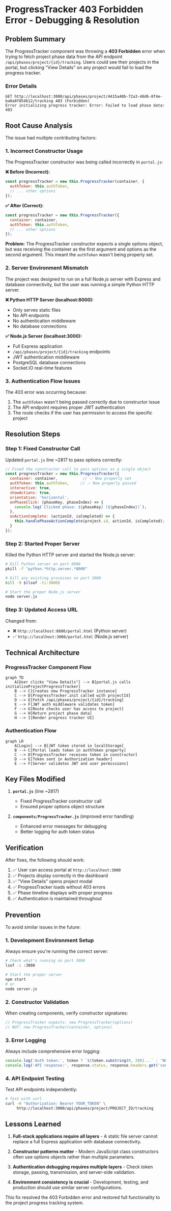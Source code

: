 # ProgressTracker 403 Forbidden Error - Debugging & Resolution

## Problem Summary

The ProgressTracker component was throwing a **403 Forbidden** error when trying to fetch project phase data from the API endpoint `/api/phases/project/{id}/tracking`. Users could see their projects in the portal, but clicking "View Details" on any project would fail to load the progress tracker.

### Error Details
```
GET http://localhost:3000/api/phases/project/4415a40b-72a3-48d6-8f4e-ba0a8f854b12/tracking 403 (Forbidden)
Error initializing progress tracker: Error: Failed to load phase data: 403
```

## Root Cause Analysis

The issue had multiple contributing factors:

### 1. **Incorrect Constructor Usage**
The ProgressTracker constructor was being called incorrectly in `portal.js`:

**❌ Before (Incorrect):**
```javascript
const progressTracker = new this.ProgressTracker(container, {
  authToken: this.authToken,
  // ... other options
});
```

**✅ After (Correct):**
```javascript
const progressTracker = new this.ProgressTracker({
  container: container,
  authToken: this.authToken,
  // ... other options
});
```

**Problem:** The ProgressTracker constructor expects a single options object, but was receiving the container as the first argument and options as the second argument. This meant the `authToken` wasn't being properly set.

### 2. **Server Environment Mismatch**
The project was designed to run on a full Node.js server with Express and database connectivity, but the user was running a simple Python HTTP server.

**❌ Python HTTP Server (localhost:8000):**
- Only serves static files
- No API endpoints
- No authentication middleware
- No database connections

**✅ Node.js Server (localhost:3000):**
- Full Express application
- `/api/phases/project/{id}/tracking` endpoints
- JWT authentication middleware
- PostgreSQL database connections
- Socket.IO real-time features

### 3. **Authentication Flow Issues**
The 403 error was occurring because:
1. The `authToken` wasn't being passed correctly due to constructor issue
2. The API endpoint requires proper JWT authentication
3. The route checks if the user has permission to access the specific project

## Resolution Steps

### Step 1: Fixed Constructor Call
Updated `portal.js` line ~2817 to pass options correctly:

```javascript
// Fixed the constructor call to pass options as a single object
const progressTracker = new this.ProgressTracker({
  container: container,           // ✅ Now properly set
  authToken: this.authToken,     // ✅ Now properly passed
  interactive: true,
  showActions: true,
  orientation: 'horizontal',
  onPhaseClick: (phaseKey, phaseIndex) => {
    console.log(`Clicked phase: ${phaseKey} (${phaseIndex})`);
  },
  onActionComplete: (actionId, isCompleted) => {
    this.handlePhaseActionComplete(project.id, actionId, isCompleted);
  }
});
```

### Step 2: Started Proper Server
Killed the Python HTTP server and started the Node.js server:

```bash
# Kill Python server on port 8000
pkill -f "python.*http.server.*8000"

# Kill any existing processes on port 3000
kill -9 $(lsof -ti:3000)

# Start the proper Node.js server
node server.js
```

### Step 3: Updated Access URL
Changed from:
- ❌ `http://localhost:8000/portal.html` (Python server)
- ✅ `http://localhost:3000/portal.html` (Node.js server)

## Technical Architecture

### ProgressTracker Component Flow
```mermaid
graph TD
    A[User clicks "View Details"] --> B[portal.js calls initializeProjectProgressTracker]
    B --> C[Creates new ProgressTracker instance]
    C --> D[ProgressTracker.init called with projectId]
    D --> E[Fetch /api/phases/project/{id}/tracking]
    E --> F[JWT auth middleware validates token]
    F --> G[Route checks user has access to project]
    G --> H[Return project phase data]
    H --> I[Render progress tracker UI]
```

### Authentication Flow
```mermaid
graph LR
    A[Login] --> B[JWT token stored in localStorage]
    B --> C[Portal loads token in authToken property]
    C --> D[ProgressTracker receives token in constructor]
    D --> E[Token sent in Authorization header]
    E --> F[Server validates JWT and user permissions]
```

## Key Files Modified

1. **`portal.js`** (line ~2817)
   - Fixed ProgressTracker constructor call
   - Ensured proper options object structure

2. **`components/ProgressTracker.js`** (improved error handling)
   - Enhanced error messages for debugging
   - Better logging for auth token status

## Verification

After fixes, the following should work:
1. ✅ User can access portal at `http://localhost:3000`
2. ✅ Projects display correctly in the dashboard
3. ✅ "View Details" opens project modal
4. ✅ ProgressTracker loads without 403 errors
5. ✅ Phase timeline displays with proper progress
6. ✅ Authentication is maintained throughout

## Prevention

To avoid similar issues in the future:

### 1. Development Environment Setup
Always ensure you're running the correct server:
```bash
# Check what's running on port 3000
lsof -i :3000

# Start the proper server
npm start
# or
node server.js
```

### 2. Constructor Validation
When creating components, verify constructor signatures:
```javascript
// ProgressTracker expects: new ProgressTracker(options)
// NOT: new ProgressTracker(container, options)
```

### 3. Error Logging
Always include comprehensive error logging:
```javascript
console.log('Auth token:', token ? `${token.substring(0, 20)}...` : 'NO TOKEN!');
console.log('API response:', response.status, response.headers.get('content-type'));
```

### 4. API Endpoint Testing
Test API endpoints independently:
```bash
# Test with curl
curl -H "Authorization: Bearer YOUR_TOKEN" \
     http://localhost:3000/api/phases/project/PROJECT_ID/tracking
```

## Lessons Learned

1. **Full-stack applications require all layers** - A static file server cannot replace a full Express application with database connectivity.

2. **Constructor patterns matter** - Modern JavaScript class constructors often use options objects rather than multiple parameters.

3. **Authentication debugging requires multiple layers** - Check token storage, passing, transmission, and server-side validation.

4. **Environment consistency is crucial** - Development, testing, and production should use similar server configurations.

This fix resolved the 403 Forbidden error and restored full functionality to the project progress tracking system.
